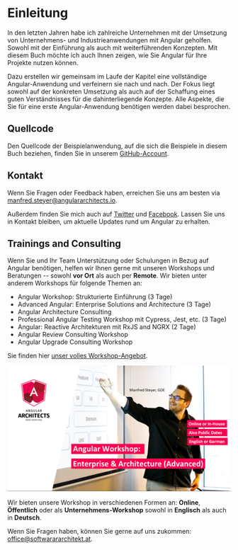 # Einleitung

In den letzten Jahren habe ich zahlreiche Unternehmen mit der Umsetzung von Unternehmens- und Industrieanwendungen mit Angular geholfen. Sowohl mit der Einführung als auch mit weiterführenden Konzepten. Mit diesem Buch möchte ich auch Ihnen zeigen, wie Sie Angular für Ihre Projekte nutzen können.

Dazu erstellen wir gemeinsam im Laufe der Kapitel eine vollständige Angular-Anwendung und verfeinern sie nach und nach. Der Fokus liegt sowohl auf der konkreten Umsetzung als auch auf der Schaffung eines guten Verständnisses für die dahinterliegende Konzepte. Alle Aspekte, die Sie für eine erste Angular-Anwendung benötigen werden dabei besprochen. 

## Quellcode

Den Quellcode der Beispielanwendung, auf die sich die Beispiele in diesem Buch beziehen, finden Sie in unserem [GitHub-Account](https://github.com/manfredsteyer/angular-intro).

## Kontakt

Wenn Sie Fragen oder Feedback haben, erreichen Sie uns am besten via [manfred.steyer@angulararchitects.io](mailto:manfred.steyer@angulararchitects.io). 

Außerdem finden Sie mich auch auf [Twitter](https://twitter.com/manfredsteyer) und [Facebook](https://www.facebook.com/manfred.steyer). Lassen Sie uns in Kontakt bleiben, um aktuelle Updates rund um Angular zu erhalten.


## Trainings and Consulting

Wenn Sie und Ihr Team Unterstützung oder Schulungen in Bezug auf Angular benötigen, helfen wir Ihnen gerne mit unseren Workshops und Beratungen -- sowohl **vor Ort** als auch per **Remote**. Wir bieten unter anderem Workshops für folgende Themen an:

- Angular Workshop: Strukturierte Einführung (3 Tage)
- Advanced Angular: Enterprise Solutions and Architecture (3 Tage)
- Angular Architecture Consulting
- Professional Angular Testing Workshop mit Cypress, Jest, etc. (3 Tage)
- Angular: Reactive Architekturen mit RxJS and NGRX (2 Tage)
- Angular Review Consulting Workshop
- Angular Upgrade Consulting Workshop

Sie finden hier [unser volles Workshop-Angebot](https://www.angulararchitects.io/en/angular-workshops/).

![Advanced Angular Workshop](images/ad.png)

Wir bieten unsere Workshop in verschiedenen Formen an: **Online**, **Öffentlich** oder als **Unternehmens-Workshop** sowohl in **Englisch** als auch in **Deutsch**.

Wenn Sie Fragen haben, können Sie gerne auf uns zukommen: [office@softwarararchitekt.at](mailto:office@softwarararchitekt.at).
